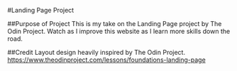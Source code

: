 #Landing Page Project


##Purpose of Project
This is my take on the Landing Page project by The Odin Project. Watch as I improve this website as I learn more skills down the road.


##Credit
Layout design heavily inspired by The Odin Project.
https://www.theodinproject.com/lessons/foundations-landing-page
